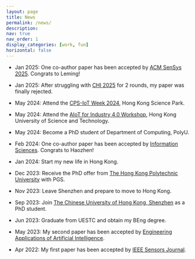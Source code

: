 ```yaml
---
layout: page
title: News
permalink: /news/
description: 
nav: true
nav_order: 1
display_categories: [work, fun]
horizontal: false
---
```


- Jan 2025: One co-author paper has been accepted by [ACM SenSys 2025](https://sensys.acm.org/2025/index.html). Congrats to Leming!

- Jan 2025: After struggling with [CHI 2025](https://chi2025.acm.org/) for 2 rounds, my paper was finally rejected.

- May 2024: Attend the [CPS-IoT Week 2024](https://cps-iot-week2024.ie.cuhk.edu.hk/), Hong Kong Science Park.

- May 2024: Attend the [AIoT for Industry 4.0 Workshop](https://wands.sg/team/workshop/aiot_for_industry_4.0/), Hong Kong University of Science and Technology.

- May 2024: Become a PhD student of Department of Computing, PolyU.

- Feb 2024: One co-author paper has been accepted by [Information Sciences](https://www.sciencedirect.com/journal/information-sciences). Congrats to Haozhen!

- Jan 2024: Start my new life in Hong Kong.

- Dec 2023: Receive the PhD offer from [The Hong Kong Polytechnic University](https://www.polyu.edu.hk/) with PGS.

- Nov 2023: Leave Shenzhen and prepare to move to Hong Kong.

- Sep 2023: Join [The Chinese University of Hong Kong, Shenzhen](https://www.cuhk.edu.cn/en) as a PhD student.

- Jun 2023: Graduate from UESTC and obtain my BEng degree.

- May 2023: My second paper has been accepted by [Engineering Applications of Artificial Intelligence](https://www.sciencedirect.com/journal/engineering-applications-of-artificial-intelligence).

- Apr 2022: My first paper has been accepted by [IEEE Sensors Journal](https://ieeexplore.ieee.org/xpl/RecentIssue.jsp?punumber=7361).

